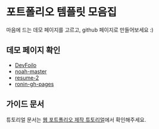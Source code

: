 # 포트폴리오 템플릿 모음집
마음에 드는 데모 페이지를 고르고, github 페이지로 만들어보세요 :)

## 데모 페이지 확인
- [DevFoilo](https://daramgom.github.io/portfolio-collection/devfolio-master/)
- [noah-master](https://daramgom.github.io/portfolio-collection/noah-master/)
- [resume-2](https://daramgom.github.io/portfolio-collection/resume-2-master/)
- [ronin-gh-pages](https://daramgom.github.io/portfolio-collection/ronin-gh-pages/)

## 가이드 문서

튜토리얼 문서는 [웹 포트폴리오 제작 튜토리얼](https://www.notion.so/cucus/85e3bec77d904f1fa282cec4756232c3)에서 확인해주세요.
